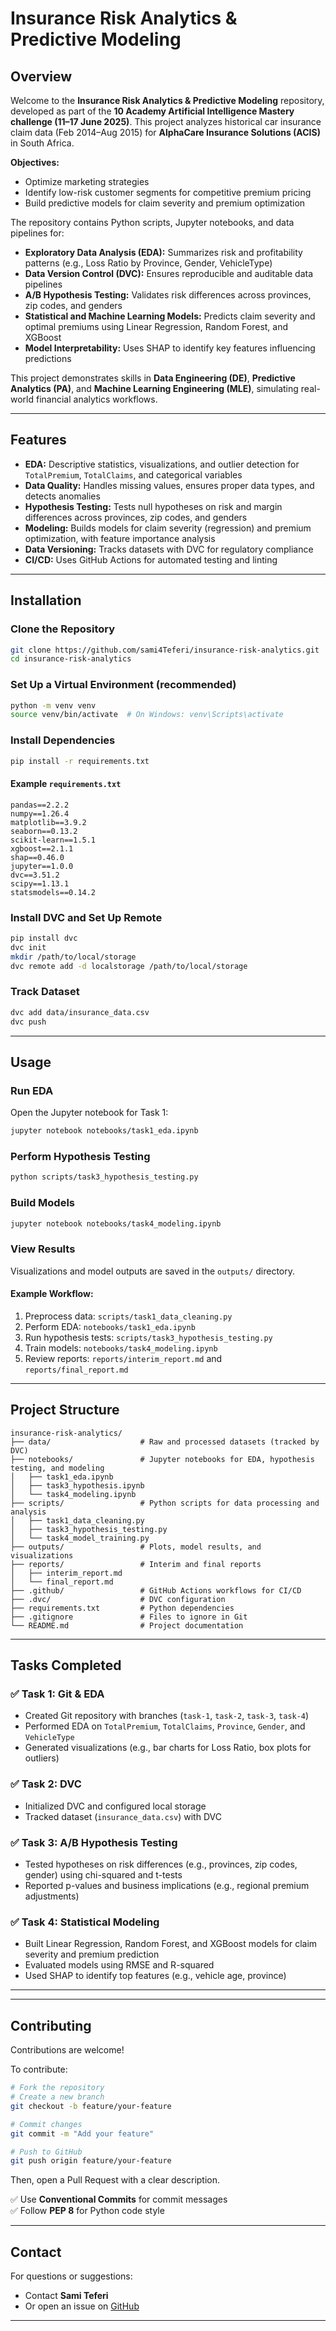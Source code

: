 # Insurance Risk Analytics & Predictive Modeling

## Overview

Welcome to the **Insurance Risk Analytics & Predictive Modeling** repository, developed as part of the **10 Academy Artificial Intelligence Mastery challenge (11–17 June 2025)**. This project analyzes historical car insurance claim data (Feb 2014–Aug 2015) for **AlphaCare Insurance Solutions (ACIS)** in South Africa.

**Objectives:**
- Optimize marketing strategies
- Identify low-risk customer segments for competitive premium pricing
- Build predictive models for claim severity and premium optimization

The repository contains Python scripts, Jupyter notebooks, and data pipelines for:

- **Exploratory Data Analysis (EDA):** Summarizes risk and profitability patterns (e.g., Loss Ratio by Province, Gender, VehicleType)
- **Data Version Control (DVC):** Ensures reproducible and auditable data pipelines
- **A/B Hypothesis Testing:** Validates risk differences across provinces, zip codes, and genders
- **Statistical and Machine Learning Models:** Predicts claim severity and optimal premiums using Linear Regression, Random Forest, and XGBoost
- **Model Interpretability:** Uses SHAP to identify key features influencing predictions

This project demonstrates skills in **Data Engineering (DE)**, **Predictive Analytics (PA)**, and **Machine Learning Engineering (MLE)**, simulating real-world financial analytics workflows.

---

## Features

- **EDA:** Descriptive statistics, visualizations, and outlier detection for `TotalPremium`, `TotalClaims`, and categorical variables
- **Data Quality:** Handles missing values, ensures proper data types, and detects anomalies
- **Hypothesis Testing:** Tests null hypotheses on risk and margin differences across provinces, zip codes, and genders
- **Modeling:** Builds models for claim severity (regression) and premium optimization, with feature importance analysis
- **Data Versioning:** Tracks datasets with DVC for regulatory compliance
- **CI/CD:** Uses GitHub Actions for automated testing and linting

---

## Installation

### Clone the Repository
```bash
git clone https://github.com/sami4Teferi/insurance-risk-analytics.git
cd insurance-risk-analytics
```

### Set Up a Virtual Environment (recommended)
```bash
python -m venv venv
source venv/bin/activate  # On Windows: venv\Scripts\activate
```

### Install Dependencies
```bash
pip install -r requirements.txt
```

#### Example `requirements.txt`
```text
pandas==2.2.2
numpy==1.26.4
matplotlib==3.9.2
seaborn==0.13.2
scikit-learn==1.5.1
xgboost==2.1.1
shap==0.46.0
jupyter==1.0.0
dvc==3.51.2
scipy==1.13.1
statsmodels==0.14.2
```

### Install DVC and Set Up Remote
```bash
pip install dvc
dvc init
mkdir /path/to/local/storage
dvc remote add -d localstorage /path/to/local/storage
```

### Track Dataset
```bash
dvc add data/insurance_data.csv
dvc push
```

---

## Usage

### Run EDA
Open the Jupyter notebook for Task 1:
```bash
jupyter notebook notebooks/task1_eda.ipynb
```

### Perform Hypothesis Testing
```bash
python scripts/task3_hypothesis_testing.py
```

### Build Models
```bash
jupyter notebook notebooks/task4_modeling.ipynb
```

### View Results
Visualizations and model outputs are saved in the `outputs/` directory.

#### Example Workflow:
1. Preprocess data: `scripts/task1_data_cleaning.py`
2. Perform EDA: `notebooks/task1_eda.ipynb`
3. Run hypothesis tests: `scripts/task3_hypothesis_testing.py`
4. Train models: `notebooks/task4_modeling.ipynb`
5. Review reports: `reports/interim_report.md` and `reports/final_report.md`

---

## Project Structure
```
insurance-risk-analytics/
├── data/                    # Raw and processed datasets (tracked by DVC)
├── notebooks/               # Jupyter notebooks for EDA, hypothesis testing, and modeling
│   ├── task1_eda.ipynb
│   ├── task3_hypothesis.ipynb
│   └── task4_modeling.ipynb
├── scripts/                 # Python scripts for data processing and analysis
│   ├── task1_data_cleaning.py
│   ├── task3_hypothesis_testing.py
│   └── task4_model_training.py
├── outputs/                 # Plots, model results, and visualizations
├── reports/                 # Interim and final reports
│   ├── interim_report.md
│   └── final_report.md
├── .github/                 # GitHub Actions workflows for CI/CD
├── .dvc/                    # DVC configuration
├── requirements.txt         # Python dependencies
├── .gitignore               # Files to ignore in Git
└── README.md                # Project documentation
```

---

## Tasks Completed

### ✅ Task 1: Git & EDA
- Created Git repository with branches (`task-1`, `task-2`, `task-3`, `task-4`)
- Performed EDA on `TotalPremium`, `TotalClaims`, `Province`, `Gender`, and `VehicleType`
- Generated visualizations (e.g., bar charts for Loss Ratio, box plots for outliers)

### ✅ Task 2: DVC
- Initialized DVC and configured local storage
- Tracked dataset (`insurance_data.csv`) with DVC

### ✅ Task 3: A/B Hypothesis Testing
- Tested hypotheses on risk differences (e.g., provinces, zip codes, gender) using chi-squared and t-tests
- Reported p-values and business implications (e.g., regional premium adjustments)

### ✅ Task 4: Statistical Modeling
- Built Linear Regression, Random Forest, and XGBoost models for claim severity and premium prediction
- Evaluated models using RMSE and R-squared
- Used SHAP to identify top features (e.g., vehicle age, province)

---



---

## Contributing

Contributions are welcome!

To contribute:
```bash
# Fork the repository
# Create a new branch
git checkout -b feature/your-feature

# Commit changes
git commit -m "Add your feature"

# Push to GitHub
git push origin feature/your-feature
```

Then, open a Pull Request with a clear description.

✅ Use **Conventional Commits** for commit messages  
✅ Follow **PEP 8** for Python code style

---



## Contact

For questions or suggestions:

- Contact **Sami Teferi**
- Or open an issue on [GitHub](https://github.com/sami4Teferi/insurance-risk-analytics)

---


